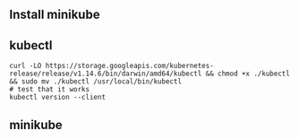 ## Install minikube

## kubectl 

```
curl -LO https://storage.googleapis.com/kubernetes-release/release/v1.14.6/bin/darwin/amd64/kubectl && chmod +x ./kubectl && sudo mv ./kubectl /usr/local/bin/kubectl
# test that it works
kubectl version --client
```

## minikube
